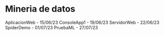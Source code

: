# Mineria de datos

<!--Formato de descripción de repositorios-->
<!----Notas---->
<!----Separador de las notas---->
<!----Directorio con descripcion de los programas---->
AplicacionWeb - 15/06/23
ConsoleApp1 - 19/06/23
ServidorWeb - 22/06/23
SpiderDemo - 01/07/23
PruebaML - 27/07/23
<!----Separador del directorio con descripcion de los programas---->